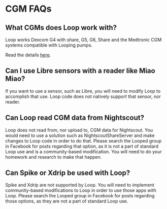 # CGM FAQs

## What CGMs does Loop work with?

Loop works Dexcom G4 with share, G5, G6, Share and the Medtronic CGM systems compatible with Looping pumps.

Read the details [here](https://loopkit.github.io/loopdocs/setup/requirements/cgm/).

## Can I use Libre sensors with a reader like Miao Miao?

If you want to use a sensor, such as Libre, you will need to modify Loop to accomplish that use. Loop code does not natively support that sensor, nor reader. 

## Can Loop read CGM data from Nightscout?

Loop does not read from, nor upload to, CGM data for Nightscout. You would need to use a solution such as NightscoutShareServer and make changes to Loop code in order to do that. Please search the Looped group in Facebook for posts regarding that option, as it is not a part of standard Loop use and is a community-based modification. You will need to do your homework and research to make that happen.

## Can Spike or Xdrip be used with Loop?

Spike and Xdrip are not supported by Loop. You will need to implement community-based modifications to Loop in order to use those apps with Loop. Please search the Looped group in Facebook for posts regarding those options, as they are not a part of standard Loop use.


